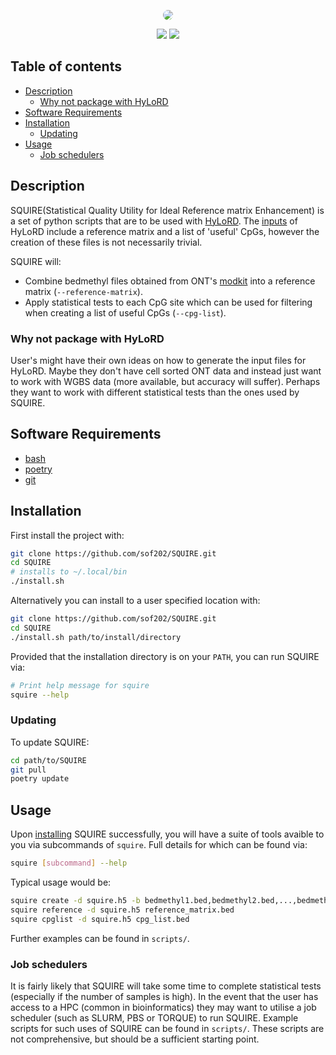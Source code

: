 <p align="center">
  <img style="border-radius:10px" src="https://github.com/user-attachments/assets/1e82a815-8bab-4f48-8f28-0960c223eb54" />
</p>

</p>
<p align="center">
    <a href="https://github.com/sof202/SQUIRE/commits/main/" alt="Commit activity">
        <img src="https://img.shields.io/github/commit-activity/m/sof202/SQUIRE?style=for-the-badge&color=green" /></a>
    <a href="https://github.com/sof202/SQUIRE/blob/main/LICENSE" alt="License">
        <img src="https://img.shields.io/github/license/sof202/SQUIRE?style=for-the-badge&color=green" /></a>
</p>

## Table of contents

* [Description](#description)
  * [Why not package with HyLoRD](#why-not-package-with-hylord)
* [Software Requirements](#software-requirements)
* [Installation](#installation)
  * [Updating](#updating)
* [Usage](#usage)
  * [Job schedulers](#job-schedulers)

## Description

SQUIRE(Statistical Quality Utility for Ideal Reference matrix Enhancement) is a
set of python scripts that are to be used with
[HyLoRD](https://github.com/sof202/HyLoRD). The
[inputs](https://sof202.github.io/HyLoRD/inputs-outputs.html) of HyLoRD include
a reference matrix and a list of 'useful' CpGs, however the creation of these
files is not necessarily trivial. 

SQUIRE will:

- Combine bedmethyl files obtained from ONT's
[modkit](https://github.com/nanoporetech/modkit) into a reference matrix
(`--reference-matrix`).
- Apply statistical tests to each CpG site which can be used for filtering 
when creating a list of useful CpGs (`--cpg-list`).

### Why not package with HyLoRD

User's might have their own ideas on how to generate the input files for
HyLoRD. Maybe they don't have cell sorted ONT data and instead just want to
work with WGBS data (more available, but accuracy will suffer). Perhaps they
want to work with different statistical tests than the ones used by SQUIRE.

## Software Requirements

- [bash](https://www.gnu.org/software/bash/)
- [poetry](https://github.com/python-poetry/poetry)
- [git](https://git-scm.com/)

## Installation

First install the project with:

```bash
git clone https://github.com/sof202/SQUIRE.git
cd SQUIRE
# installs to ~/.local/bin
./install.sh 
```

Alternatively you can install to a user specified location with:

```bash
git clone https://github.com/sof202/SQUIRE.git
cd SQUIRE
./install.sh path/to/install/directory
```

Provided that the installation directory is on your `PATH`, you can run
SQUIRE via:

```bash
# Print help message for squire
squire --help
```

### Updating

To update SQUIRE:

```bash
cd path/to/SQUIRE
git pull
poetry update
```

## Usage

Upon [installing](#installation) SQUIRE successfully, you will have a suite of
tools avaible to you via subcommands of `squire`. Full details for which
can be found via:

```bash
squire [subcommand] --help
```

Typical usage would be:

```bash
squire create -d squire.h5 -b bedmethyl1.bed,bedmethyl2.bed,...,bedmethyln.bed
squire reference -d squire.h5 reference_matrix.bed
squire cpglist -d squire.h5 cpg_list.bed
```

Further examples can be found in `scripts/`.

### Job schedulers

It is fairly likely that SQUIRE will take some time to complete statistical
tests (especially if the number of samples is high). In the event that the user
has access to a HPC (common in bioinformatics) they may want to utilise a job
scheduler (such as SLURM, PBS or TORQUE) to run SQUIRE. Example scripts for
such uses of SQUIRE can be found in `scripts/`. These scripts are not
comprehensive, but should be a sufficient starting point.
